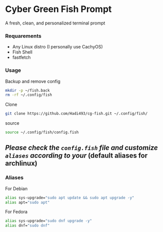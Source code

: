 # Cyber Green Fish Prompt 

A fresh, clean, and personalized terminal prompt

### Requarements
- Any Linux distro (I personally use CachyOS)
- Fish Shell
- fastfetch

### Usage

Backup and remove config
```bash
mkdir -p ~/fish.back 
rm -rf ~/.config/fish
```
Clone 
```bash
git clone https://github.com/Hadi493/cg-fish.git ~/.config/fish/ 
```
source
```bash
source ~/.config/fish/config.fish
```

## ***Please check the `config.fish` file and customize `aliases` according to your*** (default aliases for archlinux)
### Aliases 

For Debian
```bash 
alias sys-upgrade="sudo apt update && sudo apt upgrade -y"
alias apt="sudo apt"
```

For Fedora
```bash
alias sys-upgrade="sudo dnf upgrade -y"
alias dnf="sudo dnf"
```
